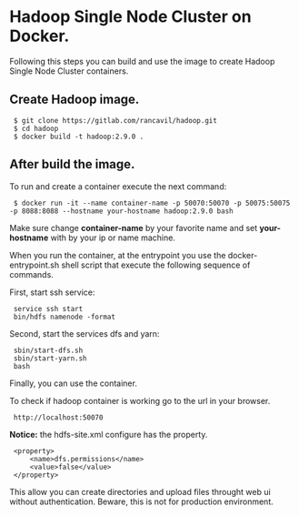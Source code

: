 Hadoop Single Node Cluster on Docker.
=====================================

Following this steps you can build and use the image to create Hadoop Single Node Cluster containers.

Create Hadoop image.
--------------------

     $ git clone https://gitlab.com/rancavil/hadoop.git
     $ cd hadoop
     $ docker build -t hadoop:2.9.0 .

After build the image.
----------------------

To run and create a container execute the next command:

     $ docker run -it --name container-name -p 50070:50070 -p 50075:50075 -p 8088:8088 --hostname your-hostname hadoop:2.9.0 bash

Make sure change **container-name** by your favorite name and set **your-hostname** with by your ip or name machine.

When you run the container, at the entrypoint you use the docker-entrypoint.sh shell script that execute the following sequence of commands.

First, start ssh service:

     service ssh start
     bin/hdfs namenode -format

Second, start the services dfs and yarn:

     sbin/start-dfs.sh
     sbin/start-yarn.sh
     bash

Finally, you can use the container. 

To check if hadoop container is working go to the url in your browser.

     http://localhost:50070

**Notice:** the hdfs-site.xml configure has the property.

     <property>
         <name>dfs.permissions</name>
         <value>false</value>
     </property>

This allow you can create directories and upload files throught web ui without authentication. 
Beware, this is not for production environment.

